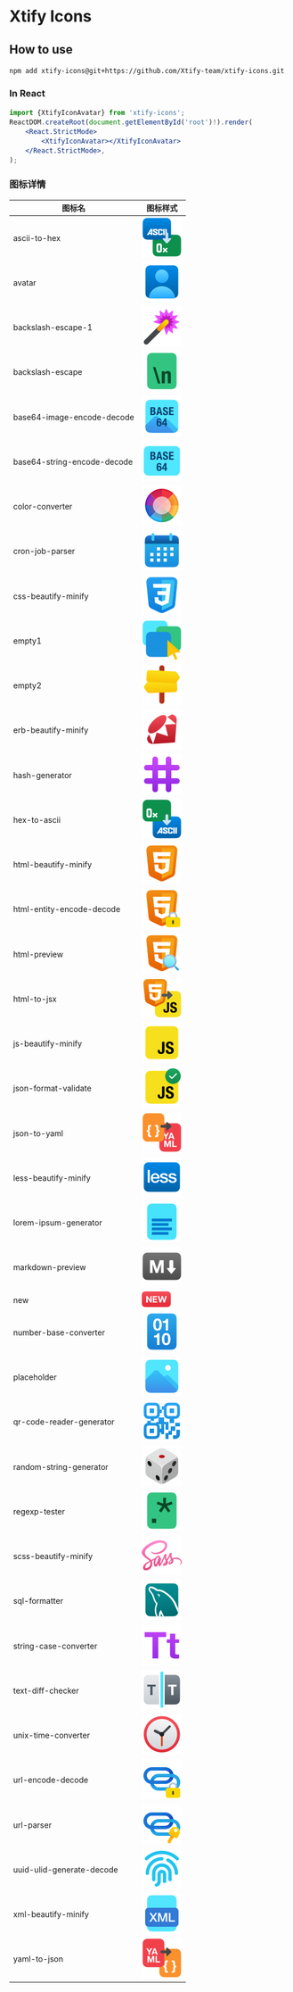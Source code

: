 
# Xtify Icons
## How to use 
```shell
npm add xtify-icons@git+https://github.com/Xtify-team/xtify-icons.git
```
### In React

```jsx
import {XtifyIconAvatar} from 'xtify-icons';
ReactDOM.createRoot(document.getElementById('root')!).render(
    <React.StrictMode>
        <XtifyIconAvatar></XtifyIconAvatar>
    </React.StrictMode>,
);
```
### 图标详情
|图标名|图标样式|
|---|---|
|ascii-to-hex|![ASCII-to-Hex](src/ASCII-to-Hex.svg)|
|avatar|![Avatar](src/Avatar.svg)|
|backslash-escape-1|![Backslash-Escape-1](src/Backslash-Escape-1.svg)|
|backslash-escape|![Backslash-Escape](src/Backslash-Escape.svg)|
|base64-image-encode-decode|![Base64-Image-Encode-Decode](src/Base64-Image-Encode-Decode.svg)|
|base64-string-encode-decode|![Base64-String-Encode-Decode](src/Base64-String-Encode-Decode.svg)|
|color-converter|![Color-Converter](src/Color-Converter.svg)|
|cron-job-parser|![Cron-Job-Parser](src/Cron-Job-Parser.svg)|
|css-beautify-minify|![CSS-Beautify-Minify](src/CSS-Beautify-Minify.svg)|
|empty1|![Empty1](src/Empty1.svg)|
|empty2|![Empty2](src/Empty2.svg)|
|erb-beautify-minify|![ERB-Beautify-Minify](src/ERB-Beautify-Minify.svg)|
|hash-generator|![Hash-Generator](src/Hash-Generator.svg)|
|hex-to-ascii|![Hex-to-ASCII](src/Hex-to-ASCII.svg)|
|html-beautify-minify|![HTML-Beautify-Minify](src/HTML-Beautify-Minify.svg)|
|html-entity-encode-decode|![HTML-Entity-Encode-Decode](src/HTML-Entity-Encode-Decode.svg)|
|html-preview|![HTML-Preview](src/HTML-Preview.svg)|
|html-to-jsx|![HTML-to-JSX](src/HTML-to-JSX.svg)|
|js-beautify-minify|![JS-Beautify-Minify](src/JS-Beautify-Minify.svg)|
|json-format-validate|![JSON-Format-Validate](src/JSON-Format-Validate.svg)|
|json-to-yaml|![JSON-to-YAML](src/JSON-to-YAML.svg)|
|less-beautify-minify|![LESS-Beautify-Minify](src/LESS-Beautify-Minify.svg)|
|lorem-ipsum-generator|![Lorem-Ipsum-Generator](src/Lorem-Ipsum-Generator.svg)|
|markdown-preview|![Markdown-Preview](src/Markdown-Preview.svg)|
|new|![New](src/New.svg)|
|number-base-converter|![Number-Base-Converter](src/Number-Base-Converter.svg)|
|placeholder|![Placeholder](src/Placeholder.svg)|
|qr-code-reader-generator|![QR-Code-Reader-Generator](src/QR-Code-Reader-Generator.svg)|
|random-string-generator|![Random-String-Generator](src/Random-String-Generator.svg)|
|regexp-tester|![RegExp-Tester](src/RegExp-Tester.svg)|
|scss-beautify-minify|![SCSS-Beautify-Minify](src/SCSS-Beautify-Minify.svg)|
|sql-formatter|![SQL-Formatter](src/SQL-Formatter.svg)|
|string-case-converter|![String-Case-Converter](src/String-Case-Converter.svg)|
|text-diff-checker|![Text-Diff-Checker](src/Text-Diff-Checker.svg)|
|unix-time-converter|![Unix-Time-Converter](src/Unix-Time-Converter.svg)|
|url-encode-decode|![URL-Encode-Decode](src/URL-Encode-Decode.svg)|
|url-parser|![URL-Parser](src/URL-Parser.svg)|
|uuid-ulid-generate-decode|![UUID-ULID-Generate-Decode](src/UUID-ULID-Generate-Decode.svg)|
|xml-beautify-minify|![XML-Beautify-Minify](src/XML-Beautify-Minify.svg)|
|yaml-to-json|![YAML-to-JSON](src/YAML-to-JSON.svg)|